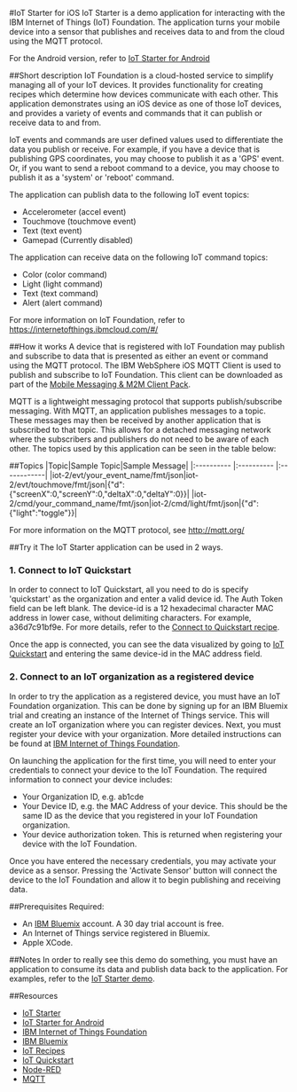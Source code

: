 #IoT Starter for iOS
IoT Starter is a demo application for interacting with the IBM Internet of Things (IoT) Foundation.
The application turns your mobile device into a sensor that publishes and receives data to and from
the cloud using the MQTT protocol.

For the Android version, refer to [IoT Starter for Android](https://github.com/ibm-messaging/iot-starter-for-android)

##Short description
IoT Foundation is a cloud-hosted service to simplify managing all of your IoT devices.
It provides functionality for creating recipes which determine how devices communicate with each other.
This application demonstrates using an iOS device as one of those IoT devices, and provides a variety of events
and commands that it can publish or receive data to and from.

IoT events and commands are user defined values used to differentiate the data you publish or receive. For example,
if you have a device that is publishing GPS coordinates, you may choose to publish it as a 'GPS' event. Or, if you want to send a reboot command to a device, you may choose to publish it as a 'system' or 'reboot' command.

The application can publish data to the following IoT event topics:
- Accelerometer (accel event)
- Touchmove (touchmove event)
- Text (text event)
- Gamepad (Currently disabled)

The application can receive data on the following IoT command topics:
- Color (color command)
- Light (light command)
- Text (text command)
- Alert (alert command)

For more information on IoT Foundation, refer to https://internetofthings.ibmcloud.com/#/

##How it works
A device that is registered with IoT Foundation may publish and subscribe to data that is presented as either an event or command using the MQTT protocol.
The IBM WebSphere iOS MQTT Client is used to publish and subscribe to IoT Foundation. This client can be downloaded as part of the [Mobile Messaging & M2M Client Pack](https://www.ibm.com/developerworks/community/blogs/c565c720-fe84-4f63-873f-607d87787327/entry/download?lang=en).

MQTT is a lightweight messaging protocol that supports publish/subscribe messaging. With MQTT, an application publishes messages to a topic. These messages may then be received by another application that is subscribed to that topic. This allows for a detached messaging network where the subscribers and publishers do not need to be aware of each other.
The topics used by this application can be seen in the table below:

##Topics
|Topic|Sample Topic|Sample Message|
|:---------- |:---------- |:------------|
|iot-2/evt/your_event_name/fmt/json|iot-2/evt/touchmove/fmt/json|{"d":{"screenX":0,"screenY":0,"deltaX":0,"deltaY":0}}|
|iot-2/cmd/your_command_name/fmt/json|iot-2/cmd/light/fmt/json|{"d":{"light":"toggle"}}|

For more information on the MQTT protocol, see http://mqtt.org/

##Try it
The IoT Starter application can be used in 2 ways.

### 1. Connect to IoT Quickstart
In order to connect to IoT Quickstart, all you need to do is specify 'quickstart' as the organization and enter a valid device id. The Auth Token field can be left blank. The device-id is a 12 hexadecimal character MAC address in lower case, without delimiting characters. For example, a36d7c91bf9e. For more details, refer to the [Connect to Quickstart recipe](https://developer.ibm.com/iot/recipes/improvise-connect-quickstart/).

Once the app is connected, you can see the data visualized by going to [IoT Quickstart]() and entering the same device-id in the MAC address field.

### 2. Connect to an IoT organization as a registered device
In order to try the application as a registered device, you must have an IoT Foundation organization. This can be done by signing up for an IBM Bluemix trial and creating an instance of the Internet of Things service. This will create an IoT organization where you can register devices. Next, you must register your device with your organization. More detailed instructions can be found at [IBM Internet of Things Foundation](https://internetofthings.ibmcloud.com/#/).

On launching the application for the first time, you will need to enter your credentials to connect your device to the IoT Foundation. The required information to connect your device includes:

- Your Organization ID, e.g. ab1cde
- Your Device ID, e.g. the MAC Address of your device. This should be the same ID as the device that you registered in your IoT Foundation organization.
- Your device authorization token. This is returned when registering your device with the IoT Foundation.

Once you have entered the necessary credentials, you may activate your device as a sensor. Pressing the 'Activate Sensor' button will connect the device to the IoT Foundation and allow it to begin publishing and receiving data.

##Prerequisites
Required:
- An [IBM Bluemix](https://ace.ng.bluemix.net/) account. A 30 day trial account is free.
- An Internet of Things service registered in Bluemix.
- Apple XCode.

##Notes
In order to really see this demo do something, you must have an application to consume its data and publish data back
to the application. For examples, refer to the [IoT Starter demo](http://m2m.demos.ibm.com/iotstarter.html).

##Resources
- [IoT Starter](http://m2m.demos.ibm.com/iotstarter.html)
- [IoT Starter for Android](https://github.com/ibm-messaging/iot-starter-for-android)
- [IBM Internet of Things Foundation](https://internetofthings.ibmcloud.com/#/)
- [IBM Bluemix](https://ace.ng.bluemix.net)
- [IoT Recipes](https://developer.ibm.com/iot/)
- [IoT Quickstart](http://quickstart.internetofthings.ibmcloud.com/#/)
- [Node-RED](http://nodered.org/)
- [MQTT](http://mqtt.org/)
